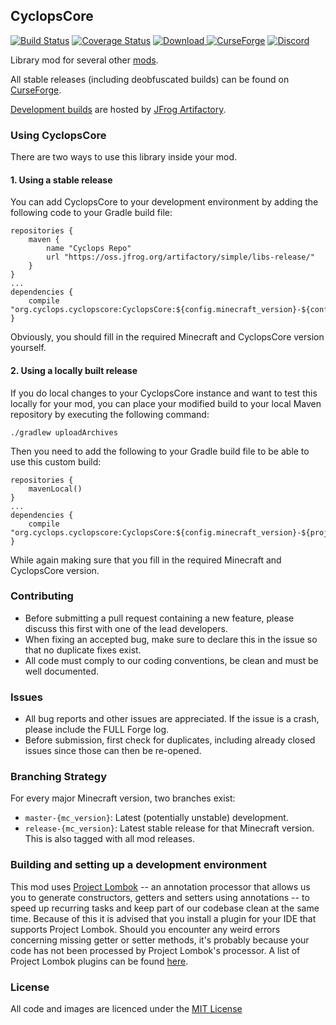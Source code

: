 ## CyclopsCore

[![Build Status](https://travis-ci.org/CyclopsMC/CyclopsCore.svg)](https://travis-ci.org/CyclopsMC/CyclopsCore)
[![Coverage Status](https://coveralls.io/repos/github/CyclopsMC/CyclopsCore/badge.svg)](https://coveralls.io/github/CyclopsMC/CyclopsCore)
[![Download](https://img.shields.io/maven-metadata/v/https/oss.jfrog.org/artifactory/simple/libs-release/org/cyclops/cyclopscore/CyclopsCore/maven-metadata.xml.svg) ](https://oss.jfrog.org/artifactory/simple/libs-release/org/cyclops/cyclopscore/CyclopsCore/)
[![CurseForge](http://cf.way2muchnoise.eu/full_232758_downloads.svg)](http://minecraft.curseforge.com/projects/232758)
[![Discord](https://img.shields.io/discord/386052815128100865.svg?colorB=7289DA&logo=data:image/png;base64,iVBORw0KGgoAAAANSUhEUgAAAHYAAABWAgMAAABnZYq0AAAACVBMVEUAAB38%2FPz%2F%2F%2F%2Bm8P%2F9AAAAAXRSTlMAQObYZgAAAAFiS0dEAIgFHUgAAAAJcEhZcwAACxMAAAsTAQCanBgAAAAHdElNRQfhBxwQJhxy2iqrAAABoElEQVRIx7WWzdGEIAyGgcMeKMESrMJ6rILZCiiBg4eYKr%2Fd1ZAfgXFm98sJfAyGNwno3G9sLucgYGpQ4OGVRxQTREMDZjF7ILSWjoiHo1n%2BE03Aw8p7CNY5IhkYd%2F%2F6MtO3f8BNhR1QWnarCH4tr6myl0cWgUVNcfMcXACP1hKrGMt8wcAyxide7Ymcgqale7hN6846uJCkQxw6GG7h2MH4Czz3cLqD1zHu0VOXMfZjHLoYvsdd0Q7ZvsOkafJ1P4QXxrWFd14wMc60h8JKCbyQvImzlFjyGoZTKzohwWR2UzSONHhYXBQOaKKsySsahwGGDnb%2FiYPJw22sCqzirSULYy1qtHhXGbtgrM0oagBV4XiTJok3GoLoDNH8ooTmBm7ZMsbpFzi2bgPGoXWXME6XT%2BRJ4GLddxJ4PpQy7tmfoU2HPN6cKg%2BledKHBKlF8oNSt5w5g5o8eXhu1IOlpl5kGerDxIVT%2BztzKepulD8utXqpChamkzzuo7xYGk%2FkpSYuviLXun5bzdRf0Krejzqyz7Z3p0I1v2d6HmA07dofmS48njAiuMgAAAAASUVORK5CYII%3D)](https://discord.gg/9yDxubB)

Library mod for several other [mods](https://github.com/CyclopsMC).

All stable releases (including deobfuscated builds) can be found on [CurseForge](https://minecraft.curseforge.com/projects/cyclops-core/files).

[Development builds](https://oss.jfrog.org/artifactory/simple/libs-release/org/cyclops/cyclopscore/CyclopsCore/) are hosted by [JFrog Artifactory](https://www.jfrog.com/artifactory/).

### Using CyclopsCore

There are two ways to use this library inside your mod.

#### 1. Using a stable release

You can add CyclopsCore to your development environment by adding the following code to your Gradle build file:

    repositories {
        maven {
            name "Cyclops Repo"
            url "https://oss.jfrog.org/artifactory/simple/libs-release/"
        }
    }
    ...
    dependencies {
        compile "org.cyclops.cyclopscore:CyclopsCore:${config.minecraft_version}-${config.cyclopscore_version}:deobf"
    }

Obviously, you should fill in the required Minecraft and CyclopsCore version yourself.


#### 2. Using a locally built release

If you do local changes to your CyclopsCore instance and want to test this locally for your mod, you can place your modified build to your local Maven repository by executing the following command:

    ./gradlew uploadArchives

Then you need to add the following to your Gradle build file to be able to use this custom build:

    repositories {
        mavenLocal()
    }
    ...
    dependencies {
        compile "org.cyclops.cyclopscore:CyclopsCore:${config.minecraft_version}-${project.cyclopscore_version_local}:deobf"
    }

While again making sure that you fill in the required Minecraft and CyclopsCore version.

### Contributing
* Before submitting a pull request containing a new feature, please discuss this first with one of the lead developers.
* When fixing an accepted bug, make sure to declare this in the issue so that no duplicate fixes exist.
* All code must comply to our coding conventions, be clean and must be well documented.

### Issues
* All bug reports and other issues are appreciated. If the issue is a crash, please include the FULL Forge log.
* Before submission, first check for duplicates, including already closed issues since those can then be re-opened.

### Branching Strategy

For every major Minecraft version, two branches exist:

* `master-{mc_version}`: Latest (potentially unstable) development.
* `release-{mc_version}`: Latest stable release for that Minecraft version. This is also tagged with all mod releases.

### Building and setting up a development environment

This mod uses [Project Lombok](http://projectlombok.org/) -- an annotation processor that allows us you to generate constructors, getters and setters using annotations -- to speed up recurring tasks and keep part of our codebase clean at the same time. Because of this it is advised that you install a plugin for your IDE that supports Project Lombok. Should you encounter any weird errors concerning missing getter or setter methods, it's probably because your code has not been processed by Project Lombok's processor. A list of Project Lombok plugins can be found [here](http://projectlombok.org/download.html).

### License
All code and images are licenced under the [MIT License](https://github.com/CyclopsMC/CyclopsCore/blob/master-1.8/LICENSE.txt)
